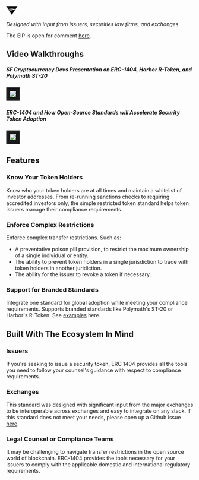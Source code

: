 <img src="./img/logo.png"  width="30"> 

*Designed with input from issuers, securities law firms, and exchanges.*


The EIP is open for comment [here](https://github.com/ethereum/EIPs/issues/1404).

## Video Walkthroughs

##### SF Cryptocurrency Devs Presentation on ERC-1404, Harbor R-Token, and Polymath ST-20

<a href="https://www.youtube.com/watch?v=DCCXEQfX0w8" target="_blank"><img src="https://i.ytimg.com/an_webp/DCCXEQfX0w8/mqdefault_6s.webp?du=3000&sqp=CJnShOUF&rs=AOn4CLAIaUfoYBOLV0QOUHdmjUpQWw4YVw" width="300" border="10" /></a>

##### ERC-1404 and How Open-Source Standards will Accelerate Security Token Adoption

<a href="https://www.youtube.com/watch?v=qQQkn361niI" target="_blank"><img src="https://i.ytimg.com/an_webp/qQQkn361niI/mqdefault_6s.webp?du=3000&sqp=CO7ZhOUF&rs=AOn4CLAKkYwSdIrEJWG_-2ZLiPSfvmaDNg" width="300" border="10" /></a>

## Features

### Know Your Token Holders

Know who your token holders are at all times and maintain a whitelist of investor addresses. From re-running sanctions checks to requiring accredited investors only, the simple restricted token standard helps token issuers manage their compliance requirements.

### Enforce Complex Restrictions

Enforce complex transfer restrictions. Such as: 

* A preventative poison pill provision, to restrict the maximum ownership of a single individual or entity. 
* The ability to prevent token holders in a single jurisdiction to trade with token holders in another juridiction.
* The ability for the issuer to revoke a token if necessary.

### Support for Branded Standards

Integrate one standard for global adoption while meeting your compliance requirements. Supports branded standards like Polymath's ST-20 or Harbor's R-Token. See [examples](https://github.com/simple-restricted-token/simple-restricted-token/tree/master/contracts/examples/other-standards) here.

## Built With The Ecosystem In Mind

### Issuers

If you're seeking to issue a security token, ERC 1404 provides all the tools you need to follow your counsel's guidance with respect to compliance requirements.

### Exchanges

This standard was designed with significant input from the major exchanges to be interoperable across exchanges and easy to integrate on any stack. If this standard does not meet your needs, please open up a Github issue [here](https://github.com/simple-restricted-token/simple-restricted-token/issues).
  
### Legal Counsel or Compliance Teams

It may be challenging to navigate transfer restrictions in the open source world of blockchain. ERC-1404 provides the tools necessary for your issuers to comply with the applicable domestic and international regulatory requirements.
